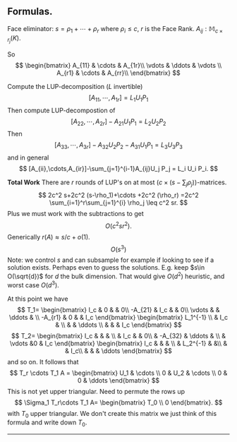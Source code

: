 
## Formulas.

Face eliminator:  $s=\rho_1+\cdots +\rho_r$ where $\rho_i\leq c$,
$r$ is the Face Rank.  $A_{ij}:\mathbb{M}_{c\times r_j}(K)$.

So 
$$
\begin{bmatrix}
    A_{11} & \cdots & A_{1r}\\
    \vdots & \ddots & \vdots \\
    A_{r1} & \cdots & A_{rr}\\
\end{bmatrix}
$$

Compute the LUP-decomposition ($L$ invertible)
$$
[A_{11},\cdots,A_{1r}] = L_1 U_1 P_1
$$
Then compute LUP-decompostion of 
$$
[A_{22},\cdots,A_{2r}]-A_{21}U_1 P_1 = L_2U_2 P_2
$$
Then 
$$
[A_{33},\cdots,A_{3r}]-A_{32}U_2P_2 -A_{31}U_1 P_1 = L_3U_3 P_3
$$
and in general
$$
[A_{ii},\cdots,A_{ir}]-\sum_{j=1}^{i-1}A_{ij}U_j P_j = L_i U_i P_i.
$$


**Total Work**
There are $r$ rounds of LUP's on at most $(c\times (s-\sum_j \rho_j))$-matrices.
$$
2c^2 s+2c^2 (s-\rho_1)+\cdots +2c^2 (\rho_r)
=2c^2 \sum_{i=1}^r\sum_{j=1}^{i} \rho_j \leq c^2 sr.
$$
Plus we must work with the subtractions to get
$$
O(c^2 s r^2).
$$
Generically $r(A)\approx s/c+o(1)$.
$$
O(s^3)
$$
Note: we control $s$ and can subsample for example if looking to see if a solution exists.  Perhaps even to guess the solutions.  E.g. keep $s\in O(\sqrt{d})$ for $d$ the bulk dimension.  That would give $O(d^2)$ heuristic, and worst case $O(d^3)$.

At this point we have
$$
T_1=
\begin{bmatrix}
I_c & 0 & &  0\\ 
-A_{21}  & I_c & & 0\\
\vdots & & \ddots & \\
-A_{r1} & 0 & & I_c
\end{bmatrix}
\begin{bmatrix}
L_1^{-1} \\ 
& I_c & \\
 & & \ddots \\
 & & & I_c
\end{bmatrix}
$$
$$
T_2=
\begin{bmatrix}
I_c &  & &  \\ 
 & I_c  & & 0\\
 & -A_{32} & \ddots & \\
 & \vdots &0 & I_c
\end{bmatrix}
\begin{bmatrix}
I_c &  & &  \\ 
 & L_2^{-1}  & &\\
 &  & I_c\\
 &  & & \ddots
\end{bmatrix}
$$
and so on.  It follows that
$$
T_r \cdots T_1 A = 
\begin{bmatrix}
U_1 & \cdots \\
0 & U_2 & \cdots \\
0 & 0 & \ddots
\end{bmatrix}
$$
This is not yet upper triangular.  Need to permute the rows up
$$
\Sigma_1 T_r\cdots T_1 A= \begin{bmatrix} T_0 \\ 0 \end{bmatrix}.
$$
with $T_0$ upper triangular.  We don't create this matrix we just think of this formula and write down $T_0$.



---
